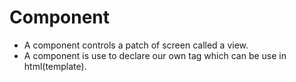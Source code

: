 # Component

- A component controls a patch of screen called a view.
- A component is use to declare our own tag which can be use in html(template).


